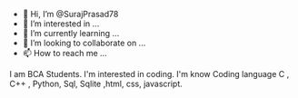 - 👋 Hi, I’m @SurajPrasad78
- 👀 I’m interested in ...
- 🌱 I’m currently learning ...
- 💞️ I’m looking to collaborate on ...
- 📫 How to reach me ...

<!---
SurajPrasad78/SurajPrasad78 is a ✨ special ✨ repository because its `README.md` (this file) appears on your GitHub profile.
You can click the Preview link to take a look at your changes.
--->
I am BCA Students.
I'm interested in coding.
I'm know Coding language C , C++ , Python, Sql, Sqlite ,html, css, javascript.
